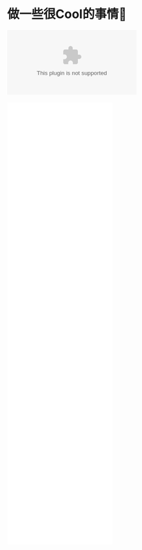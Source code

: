 # 做一些很Cool的事情🤳

![访问次数](https://count.getloli.com/get/@ormissia@outlook.com?theme=gelbooru)

![Metrics](https://github.com/Ormissia/ormissia/blob/master/github-metrics.svg)
